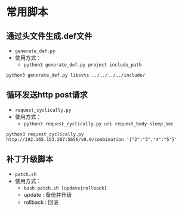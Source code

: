 # 常用脚本

## 通过头文件生成.def文件

+ `generate_def.py`
+ 使用方式：
  + `python3 generate_def.py project include_path`

```shell
python3 generate_def.py libsvts ../../../../include/
```

## 循环发送http post请求

+ `request_cyclically.py`
+ 使用方式：
  + `python3 request_cyclically.py uri request_body sleep_sec`

```shell
python3 request_cyclically.py http://192.165.153.207:5656/v0.0/combination '{"2":"3","4":"5"}'
```

## 补丁升级脚本

+ `patch.sh`
+ 使用方式：
  + `bash patch.sh [update|rollback]`
  + update : 备份并升级
  + rollback : 回滚